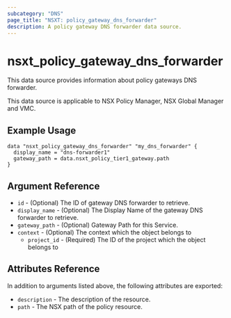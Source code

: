 ```yaml
---
subcategory: "DNS"
page_title: "NSXT: policy_gateway_dns_forwarder"
description: A policy gateway DNS forwarder data source.
---
```


# nsxt_policy_gateway_dns_forwarder

This data source provides information about policy gateways DNS forwarder.

This data source is applicable to NSX Policy Manager, NSX Global Manager and VMC.

## Example Usage

```hcl
data "nsxt_policy_gateway_dns_forwarder" "my_dns_forwarder" {
  display_name = "dns-forwarder1"
  gateway_path = data.nsxt_policy_tier1_gateway.path
}
```

## Argument Reference

* `id` - (Optional) The ID of gateway DNS forwarder to retrieve.
* `display_name` - (Optional) The Display Name of the gateway DNS forwarder to retrieve.
* `gateway_path` - (Optional) Gateway Path for this Service.
* `context` - (Optional) The context which the object belongs to
    * `project_id` - (Required) The ID of the project which the object belongs to

## Attributes Reference

In addition to arguments listed above, the following attributes are exported:

* `description` - The description of the resource.
* `path` - The NSX path of the policy resource.
